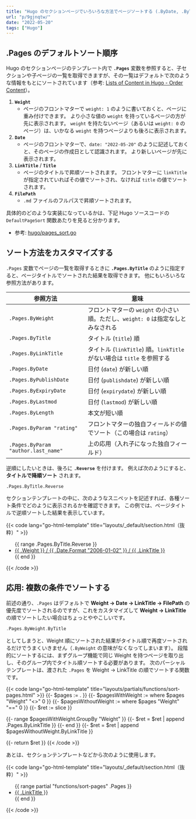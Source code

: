```yaml
---
title: "Hugo のセクションページでいろいろな方法でページソートする (.ByDate, .ByTitle, .ByWeight)"
url: "p/9gjnqtw/"
date: "2022-05-20"
tags: ["Hugo"]
---
```


.Pages のデフォルトソート順序
----

Hugo のセクションページのテンプレート内で __`.Pages`__ 変数を参照すると、子セクションや子ページの一覧を取得できますが、その一覧はデフォルトで次のような情報をもとにソートされています（参考: [Lists of Content in Hugo - Order Content](https://gohugo.io/templates/lists/#order-content)）。

1. __`Weight`__
   - ページのフロントマターで `weight: 1` のように書いておくと、ページに重み付けできます。
     より小さな値の `weight` を持っているページの方が先に表示されます。
     `weight` を持たないページ（あるいは `weight: 0` のページ）は、いかなる `weight` を持つページよりも後ろに表示されます。
1. __`Date`__
   - ページのフロントマターで、`date: "2022-05-20"` のように記述しておくと、そのページの作成日として認識されます。
     より新しいページが先に表示されます。
1. __`LinkTitle`__ / __`Title`__
   - ページのタイトルで昇順ソートされます。
     フロントマターに `linkTitle` が指定されていればその値でソートされ、なければ `title` の値でソートされます。
1. __`FilePath`__
   - `.md` ファイルのフルパスで昇順ソートされます。

具体的のどのような実装になっているかは、下記 Hugo ソースコードの `DefaultPageSort` 関数あたりを見ると分かります。

- 参考: [hugo/pages_sort.go](https://github.com/gohugoio/hugo/blob/e164834f0aaaf1c58489fab41f5835b66f16b87c/resources/page/pages_sort.go#L69)


ソート方法をカスタマイズする
----

`.Pages` 変数でページの一覧を取得するときに __`.Pages.ByTitle`__ のように指定すると、ページタイトルでソートされた結果を取得できます。
他にもいろいろな参照方法があります。

| 参照方法 | 意味 |
| ---- | ---- |
| `.Pages.ByWeight` | フロントマターの `weight` の小さい順。ただし、`weight: 0` は指定なしとみなされる |
| `.Pages.ByTitle` | タイトル (`title`) 順 |
| `.Pages.ByLinkTitle` | タイトル (`linkTitle`) 順。`linkTitle` がない場合は `title` を参照する |
| `.Pages.ByDate` | 日付 (`date`) が新しい順 |
| `.Pages.ByPublishDate` | 日付 (`publishdate`) が新しい順 |
| `.Pages.ByExpiryDate` | 日付 (`expirydate`) が新しい順 |
| `.Pages.ByLastmod` | 日付 (`lastmod`) が新しい順 |
| `.Pages.ByLength` | 本文が短い順 |
| `.Pages.ByParam "rating"` | フロントマターの独自フィールドの値でソート（この場合は `rating`） |
| `.Pages.ByParam "author.last_name"` | 上の応用（入れ子になった独自フィールド） |

逆順にしたいときは、後ろに __`.Reverse`__ を付けます。
例えば次のようにすると、__タイトルで降順ソート__ されます。

```go-html-template
.Pages.ByTitle.Reverse
```

セクションテンプレートの中に、次のようなスニペットを記述すれば、各種ソート条件でどのように表示されるかを確認できます。
この例では、ページタイトルで逆順ソートした結果を表示しています。

{{< code lang="go-html-template" title="layouts/_default/section.html（抜粋）" >}}
<ul>
  {{ range .Pages.ByTitle.Reverse }}
  <li><a href="{{ .RelPermalink }}">{{ .Weight }} / {{ .Date.Format "2006-01-02" }} / {{ .LinkTitle }}</a></li>
  {{ end }}
</ul>
{{< /code >}}


応用: 複数の条件でソートする
----

前述の通り、`.Pages` はデフォルトで __Weight → Date → LinkTitle → FilePath__ の優先度でソートされるのですが、これをカスタマイズして __Weight → LinkTitle__ の順でソートしたい場合はちょっとややこしいです。

```go
.Pages.ByWeight.ByTitle
```

としてしまうと、Weight 順にソートされた結果がタイトル順で再度ソートされるだけでうまくいきません（`.ByWeight` の意味がなくなってしまいます）。
段階的にソートするには、まずグループ機能で同じ Weight を持つページを取り出し、そのグループ内でタイトル順ソートする必要があります。
次のパーシャルテンプレートは、渡された `.Pages` を Weight → LinkTitle の順でソートする関数です。

{{< code lang="go-html-template" title="layouts/partials/functions/sort-pages.html" >}}
{{- $pages := . }}
{{- $pagesWithWeight := where $pages "Weight" "<>" 0 }}
{{- $pagesWithoutWeight := where $pages "Weight" "==" 0 }}
{{- $ret := slice }}

{{- range $pagesWithWeight.GroupBy "Weight" }}
  {{- $ret = $ret | append .Pages.ByLinkTitle }}
{{- end }}
{{- $ret = $ret | append $pagesWithoutWeight.ByLinkTitle }}

{{- return $ret }}
{{< /code >}}

あとは、セクションテンプレートなどから次のように使用します。

{{< code lang="go-html-template" title="layouts/_default/section.html（抜粋）" >}}
<ul>
  {{ range partial "functions/sort-pages" .Pages }}
    <li><a href="{{ .RelPermalink }}">{{ .LinkTitle }}</a></li>
  {{ end }}
</ul>
{{< /code >}}


